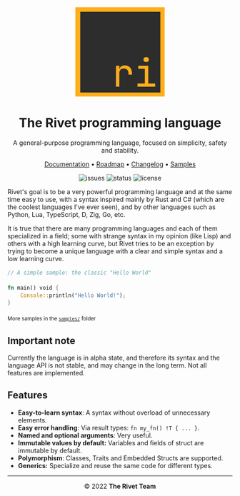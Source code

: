 <div align="center">

<img src="doc/assets/logo.png" alt="Rivet logo" width="200" height="200"/>

# The Rivet programming language

A general-purpose programming language, focused on simplicity, safety and stability.

[Documentation](doc/00_getting_started.md)
•
[Roadmap](ROADMAP.md)
•
[Changelog](CHANGELOG.md)
•
[Samples](samples/)

![issues](https://img.shields.io/github/issues/rivet-lang/rivet?style=flat-square)
![status](https://img.shields.io/badge/status-alpha-blue?style=flat-square)
![license](https://img.shields.io/github/license/rivet-lang/rivet?style=flat-square)

</div>

Rivet's goal is to be a very powerful programming language and at the same time easy
to use, with a syntax inspired mainly by Rust and C# (which are the coolest languages
I've ever seen), and by other languages such as Python, Lua, TypeScript, D, Zig, Go,
etc.

It is true that there are many programming languages and each of them specialized in
a field; some with strange syntax in my opinion (like Lisp) and others with a high
learning curve, but Rivet tries to be an exception by trying to become a unique
language with a clear and simple syntax and a low learning curve.

```rs
// A simple sample: the classic "Hello World"

fn main() void {
    Console::println("Hello World!");
}
```
<sub>More samples in the [`samples/`](samples/) folder</sub>

## Important note

Currently the language is in alpha state, and therefore its syntax and the language
API is not stable, and may change in the long term. Not all features are implemented.

## Features

* **Easy-to-learn syntax**: A syntax without overload of unnecessary elements.
* **Easy error handling**: Via result types: `fn my_fn() !T { ... }`.
* **Named and optional arguments**: Very useful.
* **Immutable values by default:** Variables and fields of struct are immutable
by default.
* **Polymorphism**: Classes, Traits and Embedded Structs are supported.
* **Generics:** Specialize and reuse the same code for different types.

* * *

<div align="center">

© 2022 **The Rivet Team**

</div>
